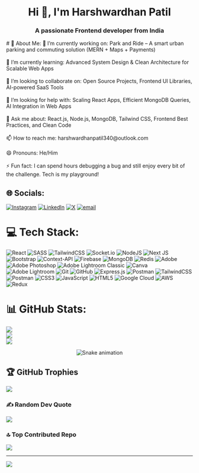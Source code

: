 #    <h1 align="center">Hi 👋, I'm Harshwardhan Patil</h1>
<h3 align="center">A passionate Frontend developer from India</h3>
# 💫 About Me:
🔭 I’m currently working on: Park and Ride – A smart urban parking and commuting solution (MERN + Maps + Payments)<br><br>🌱 I’m currently learning: Advanced System Design & Clean Architecture for Scalable Web Apps<br><br>👯 I’m looking to collaborate on: Open Source Projects, Frontend UI Libraries, AI-powered SaaS Tools<br><br>🤔 I’m looking for help with: Scaling React Apps, Efficient MongoDB Queries, AI Integration in Web Apps<br><br>💬 Ask me about: React.js, Node.js, MongoDB, Tailwind CSS, Frontend Best Practices, and Clean Code<br><br>📫 How to reach me: harshwardhanpatil340@outlook.com<br><br>😄 Pronouns: He/Him<br><br>⚡ Fun fact: I can spend hours debugging a bug and still enjoy every bit of the challenge. Tech is my playground!


## 🌐 Socials:
[![Instagram](https://img.shields.io/badge/Instagram-%23E4405F.svg?logo=Instagram&logoColor=white)](https://instagram.com/iamharshpatil26) [![LinkedIn](https://img.shields.io/badge/LinkedIn-%230077B5.svg?logo=linkedin&logoColor=white)](https://linkedin.com/in/harshwardhanpatil26) [![X](https://img.shields.io/badge/X-black.svg?logo=X&logoColor=white)](https://x.com/Iamharshpatil) [![email](https://img.shields.io/badge/Email-D14836?logo=gmail&logoColor=white)](mailto:harshwardhanpatil340@outlook.com) 

# 💻 Tech Stack:
![React](https://img.shields.io/badge/react-%2320232a.svg?style=for-the-badge&logo=react&logoColor=%2361DAFB) ![SASS](https://img.shields.io/badge/SASS-hotpink.svg?style=for-the-badge&logo=SASS&logoColor=white) ![TailwindCSS](https://img.shields.io/badge/tailwindcss-%2338B2AC.svg?style=for-the-badge&logo=tailwind-css&logoColor=white) ![Socket.io](https://img.shields.io/badge/Socket.io-black?style=for-the-badge&logo=socket.io&badgeColor=010101) ![NodeJS](https://img.shields.io/badge/node.js-6DA55F?style=for-the-badge&logo=node.js&logoColor=white) ![Next JS](https://img.shields.io/badge/Next-black?style=for-the-badge&logo=next.js&logoColor=white) ![Bootstrap](https://img.shields.io/badge/bootstrap-%238511FA.svg?style=for-the-badge&logo=bootstrap&logoColor=white) ![Context-API](https://img.shields.io/badge/Context--Api-000000?style=for-the-badge&logo=react) ![Firebase](https://img.shields.io/badge/firebase-a08021?style=for-the-badge&logo=firebase&logoColor=ffcd34) ![MongoDB](https://img.shields.io/badge/MongoDB-%234ea94b.svg?style=for-the-badge&logo=mongodb&logoColor=white) ![Redis](https://img.shields.io/badge/redis-%23DD0031.svg?style=for-the-badge&logo=redis&logoColor=white) ![Adobe](https://img.shields.io/badge/adobe-%23FF0000.svg?style=for-the-badge&logo=adobe&logoColor=white) ![Adobe Photoshop](https://img.shields.io/badge/adobe%20photoshop-%2331A8FF.svg?style=for-the-badge&logo=adobe%20photoshop&logoColor=white) ![Adobe Lightroom Classic](https://img.shields.io/badge/Adobe%20Lightroom%20Classic-31A8FF.svg?style=for-the-badge&logo=Adobe%20Lightroom%20Classic&logoColor=white) ![Canva](https://img.shields.io/badge/Canva-%2300C4CC.svg?style=for-the-badge&logo=Canva&logoColor=white) ![Adobe Lightroom](https://img.shields.io/badge/Adobe%20Lightroom-31A8FF.svg?style=for-the-badge&logo=Adobe%20Lightroom&logoColor=white) ![Git](https://img.shields.io/badge/git-%23F05033.svg?style=for-the-badge&logo=git&logoColor=white) ![GitHub](https://img.shields.io/badge/github-%23121011.svg?style=for-the-badge&logo=github&logoColor=white) ![Express.js](https://img.shields.io/badge/express.js-%23404d59.svg?style=for-the-badge&logo=express&logoColor=%2361DAFB) ![Postman](https://img.shields.io/badge/Postman-FF6C37?style=for-the-badge&logo=postman&logoColor=white) ![TailwindCSS](https://img.shields.io/badge/tailwindcss-%2338B2AC.svg?style=for-the-badge&logo=tailwind-css&logoColor=white) ![Postman](https://img.shields.io/badge/Postman-FF6C37?style=for-the-badge&logo=postman&logoColor=white) ![CSS3](https://img.shields.io/badge/css3-%231572B6.svg?style=for-the-badge&logo=css3&logoColor=white) ![JavaScript](https://img.shields.io/badge/javascript-%23323330.svg?style=for-the-badge&logo=javascript&logoColor=%23F7DF1E) ![HTML5](https://img.shields.io/badge/html5-%23E34F26.svg?style=for-the-badge&logo=html5&logoColor=white) ![Google Cloud](https://img.shields.io/badge/GoogleCloud-%234285F4.svg?style=for-the-badge&logo=google-cloud&logoColor=white) ![AWS](https://img.shields.io/badge/AWS-%23FF9900.svg?style=for-the-badge&logo=amazon-aws&logoColor=white) ![Redux](https://img.shields.io/badge/redux-%23593d88.svg?style=for-the-badge&logo=redux&logoColor=white)
# 📊 GitHub Stats:
![](https://github-readme-stats.vercel.app/api?username=iamharshpatil&theme=dark&hide_border=false&include_all_commits=true&count_private=false)<br/>
![](https://nirzak-streak-stats.vercel.app/?user=iamharshpatil&theme=dark&hide_border=false)<br/>
![](https://github-readme-stats.vercel.app/api/top-langs/?username=iamharshpatil&theme=dark&hide_border=false&include_all_commits=true&count_private=false&layout=compact)

<!-- Snake Game Repo View -->
<div align="center">
  <img src="https://profile-readme-generator.com/assets/snake.svg" alt="Snake animation" />
</div>

## 🏆 GitHub Trophies
![](https://github-profile-trophy.vercel.app/?username=iamharshpatil&theme=radical&no-frame=false&no-bg=true&margin-w=4)

### ✍️ Random Dev Quote
![](https://quotes-github-readme.vercel.app/api?type=horizontal&theme=radical)

### 🔝 Top Contributed Repo
![](https://github-contributor-stats.vercel.app/api?username=iamharshpatil&limit=5&theme=dark&combine_all_yearly_contributions=true)

---
[![](https://visitcount.itsvg.in/api?id=iamharshpatil&icon=0&color=0)](https://visitcount.itsvg.in)

<!-- Proudly created with GPRM ( https://gprm.itsvg.in ) -->
